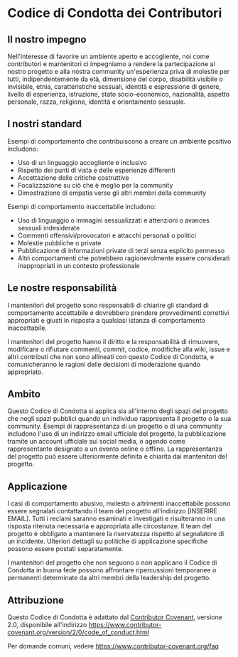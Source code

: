 # Codice di Condotta dei Contributori

## Il nostro impegno

Nell'interesse di favorire un ambiente aperto e accogliente, noi come contributori e mantenitori ci impegniamo a rendere la partecipazione al nostro progetto e alla nostra community un'esperienza priva di molestie per tutti, indipendentemente da età, dimensione del corpo, disabilità visibile o invisibile, etnia, caratteristiche sessuali, identità e espressione di genere, livello di esperienza, istruzione, stato socio-economico, nazionalità, aspetto personale, razza, religione, identità e orientamento sessuale.

## I nostri standard

Esempi di comportamento che contribuiscono a creare un ambiente positivo includono:

- Uso di un linguaggio accogliente e inclusivo
- Rispetto dei punti di vista e delle esperienze differenti
- Accettazione delle critiche costruttive
- Focalizzazione su ciò che è meglio per la community
- Dimostrazione di empatia verso gli altri membri della community

Esempi di comportamento inaccettabile includono:

- Uso di linguaggio o immagini sessualizzati e attenzioni o avances sessuali indesiderate
- Commenti offensivi/provocatori e attacchi personali o politici
- Molestie pubbliche o private
- Pubblicazione di informazioni private di terzi senza esplicito permesso
- Altri comportamenti che potrebbero ragionevolmente essere considerati inappropriati in un contesto professionale

## Le nostre responsabilità

I mantenitori del progetto sono responsabili di chiarire gli standard di comportamento accettabile e dovrebbero prendere provvedimenti correttivi appropriati e giusti in risposta a qualsiasi istanza di comportamento inaccettabile.

I mantenitori del progetto hanno il diritto e la responsabilità di rimuovere, modificare o rifiutare commenti, commit, codice, modifiche alla wiki, issue e altri contributi che non sono allineati con questo Codice di Condotta, e comunicheranno le ragioni delle decisioni di moderazione quando appropriato.

## Ambito

Questo Codice di Condotta si applica sia all'interno degli spazi del progetto che negli spazi pubblici quando un individuo rappresenta il progetto o la sua community. Esempi di rappresentanza di un progetto o di una community includono l'uso di un indirizzo email ufficiale del progetto, la pubblicazione tramite un account ufficiale sui social media, o agendo come rappresentante designato a un evento online o offline. La rappresentanza del progetto può essere ulteriormente definita e chiarita dai mantenitori del progetto.

## Applicazione

I casi di comportamento abusivo, molesto o altrimenti inaccettabile possono essere segnalati contattando il team del progetto all'indirizzo [INSERIRE EMAIL]. Tutti i reclami saranno esaminati e investigati e risulteranno in una risposta ritenuta necessaria e appropriata alle circostanze. Il team del progetto è obbligato a mantenere la riservatezza rispetto al segnalatore di un incidente. Ulteriori dettagli su politiche di applicazione specifiche possono essere postati separatamente.

I mantenitori del progetto che non seguono o non applicano il Codice di Condotta in buona fede possono affrontare ripercussioni temporanee o permanenti determinate da altri membri della leadership del progetto.

## Attribuzione

Questo Codice di Condotta è adattato dal [Contributor Covenant](https://www.contributor-covenant.org), versione 2.0, disponibile all'indirizzo https://www.contributor-covenant.org/version/2/0/code_of_conduct.html

Per domande comuni, vedere https://www.contributor-covenant.org/faq
